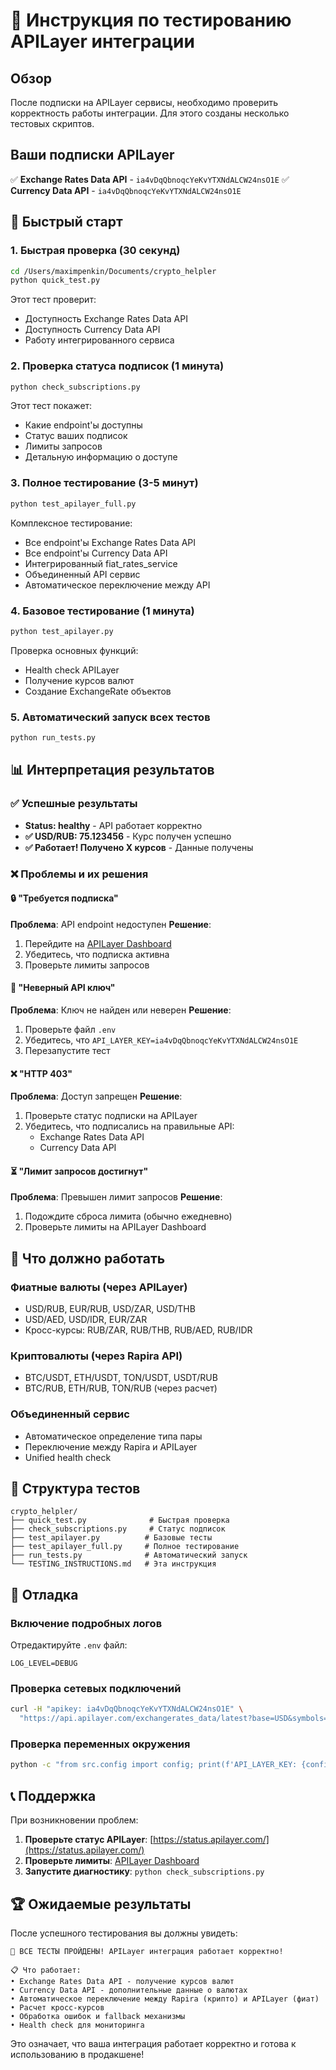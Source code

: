 # 🧪 Инструкция по тестированию APILayer интеграции

## Обзор

После подписки на APILayer сервисы, необходимо проверить корректность работы интеграции. Для этого созданы несколько тестовых скриптов.

## Ваши подписки APILayer

✅ **Exchange Rates Data API** - `ia4vDqQbnoqcYeKvYTXNdALCW24nsO1E`
✅ **Currency Data API** - `ia4vDqQbnoqcYeKvYTXNdALCW24nsO1E`

## 🚀 Быстрый старт

### 1. Быстрая проверка (30 секунд)
```bash
cd /Users/maximpenkin/Documents/crypto_helpler
python quick_test.py
```

Этот тест проверит:
- Доступность Exchange Rates Data API
- Доступность Currency Data API
- Работу интегрированного сервиса

### 2. Проверка статуса подписок (1 минута)
```bash
python check_subscriptions.py
```

Этот тест покажет:
- Какие endpoint'ы доступны
- Статус ваших подписок
- Лимиты запросов
- Детальную информацию о доступе

### 3. Полное тестирование (3-5 минут)
```bash
python test_apilayer_full.py
```

Комплексное тестирование:
- Все endpoint'ы Exchange Rates Data API
- Все endpoint'ы Currency Data API  
- Интегрированный fiat_rates_service
- Объединенный API сервис
- Автоматическое переключение между API

### 4. Базовое тестирование (1 минута)
```bash
python test_apilayer.py
```

Проверка основных функций:
- Health check APILayer
- Получение курсов валют
- Создание ExchangeRate объектов

### 5. Автоматический запуск всех тестов
```bash
python run_tests.py
```

## 📊 Интерпретация результатов

### ✅ Успешные результаты
- **Status: healthy** - API работает корректно
- **✅ USD/RUB: 75.123456** - Курс получен успешно
- **✅ Работает! Получено X курсов** - Данные получены

### ❌ Проблемы и их решения

#### 🔒 "Требуется подписка"
**Проблема**: API endpoint недоступен
**Решение**: 
1. Перейдите на [APILayer Dashboard](https://apilayer.com/dashboard)
2. Убедитесь, что подписка активна
3. Проверьте лимиты запросов

#### 🚫 "Неверный API ключ"
**Проблема**: Ключ не найден или неверен
**Решение**:
1. Проверьте файл `.env`
2. Убедитесь, что `API_LAYER_KEY=ia4vDqQbnoqcYeKvYTXNdALCW24nsO1E`
3. Перезапустите тест

#### ❌ "HTTP 403"
**Проблема**: Доступ запрещен
**Решение**:
1. Проверьте статус подписки на APILayer
2. Убедитесь, что подписались на правильные API:
   - Exchange Rates Data API
   - Currency Data API

#### ⏳ "Лимит запросов достигнут"
**Проблема**: Превышен лимит запросов
**Решение**:
1. Подождите сброса лимита (обычно ежедневно)
2. Проверьте лимиты на APILayer Dashboard

## 🎯 Что должно работать

### Фиатные валюты (через APILayer)
- USD/RUB, EUR/RUB, USD/ZAR, USD/THB
- USD/AED, USD/IDR, EUR/ZAR
- Кросс-курсы: RUB/ZAR, RUB/THB, RUB/AED, RUB/IDR

### Криптовалюты (через Rapira API)
- BTC/USDT, ETH/USDT, TON/USDT, USDT/RUB
- BTC/RUB, ETH/RUB, TON/RUB (через расчет)

### Объединенный сервис
- Автоматическое определение типа пары
- Переключение между Rapira и APILayer
- Unified health check

## 🔧 Структура тестов

```
crypto_helpler/
├── quick_test.py              # Быстрая проверка
├── check_subscriptions.py     # Статус подписок
├── test_apilayer.py          # Базовые тесты
├── test_apilayer_full.py     # Полное тестирование
├── run_tests.py              # Автоматический запуск
└── TESTING_INSTRUCTIONS.md   # Эта инструкция
```

## 🐛 Отладка

### Включение подробных логов
Отредактируйте `.env` файл:
```
LOG_LEVEL=DEBUG
```

### Проверка сетевых подключений
```bash
curl -H "apikey: ia4vDqQbnoqcYeKvYTXNdALCW24nsO1E" \
  "https://api.apilayer.com/exchangerates_data/latest?base=USD&symbols=RUB"
```

### Проверка переменных окружения
```bash
python -c "from src.config import config; print(f'API_LAYER_KEY: {config.API_LAYER_KEY}')"
```

## 📞 Поддержка

При возникновении проблем:

1. **Проверьте статус APILayer**: [https://status.apilayer.com/](https://status.apilayer.com/)
2. **Проверьте лимиты**: [APILayer Dashboard](https://apilayer.com/dashboard)
3. **Запустите диагностику**: `python check_subscriptions.py`

## 🏆 Ожидаемые результаты

После успешного тестирования вы должны увидеть:

```
🎉 ВСЕ ТЕСТЫ ПРОЙДЕНЫ! APILayer интеграция работает корректно!

📋 Что работает:
• Exchange Rates Data API - получение курсов валют
• Currency Data API - дополнительные данные о валютах
• Автоматическое переключение между Rapira (крипто) и APILayer (фиат)
• Расчет кросс-курсов
• Обработка ошибок и fallback механизмы
• Health check для мониторинга
```

Это означает, что ваша интеграция работает корректно и готова к использованию в продакшене!